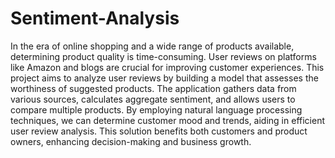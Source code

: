 # Sentiment-Analysis
In the era of online shopping and a wide range of products available, determining product
quality is time-consuming. User reviews on platforms like Amazon and blogs are crucial for
improving customer experiences. This project aims to analyze user reviews by
building a model that assesses the worthiness of suggested products. The application
gathers data from various sources, calculates aggregate sentiment, and allows users
to compare multiple products. By employing natural language processing techniques, we can
determine customer mood and trends, aiding in efficient user review analysis. This
solution benefits both customers and product owners, enhancing decision-making and
business growth.
